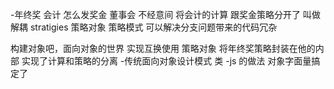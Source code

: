 -年终奖 会计
怎么发奖金  董事会
不经意间  将会计的计算  跟奖金策略分开了
叫做解耦
stratigies 策略对象
策略模式  可以解决分支问题带来的代码冗杂


构建对象吧，面向对象的世界  实现互换使用
策略对象  将年终奖策略封装在他的内部  实现了计算和策略的分离
-传统面向对象设计模式    类
-js 的做法    对象字面量搞定了